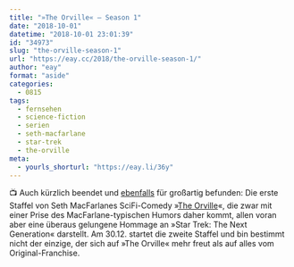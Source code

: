 ```yaml
---
title: "»The Orville« – Season 1"
date: "2018-10-01"
datetime: "2018-10-01 23:01:39"
id: "34973"
slug: "the-orville-season-1"
url: "https://eay.cc/2018/the-orville-season-1/"
author: "eay"
format: "aside"
categories:
  - 0815
tags:
  - fernsehen
  - science-fiction
  - serien
  - seth-macfarlane
  - star-trek
  - the-orville
meta:
  - yourls_shorturl: "https://eay.li/36y"
---
```


📺 Auch kürzlich beendet und [ebenfalls](https://eay.cc/2018/gravity-falls/) für großartig befunden: Die erste Staffel von Seth MacFarlanes SciFi-Comedy »[The Orville](https://en.wikipedia.org/wiki/The_Orville)«, die zwar mit einer Prise des MacFarlane-typischen Humors daher kommt, allen voran aber eine überaus gelungene Hommage an »Star Trek: The Next Generation« darstellt. Am 30.12. startet die zweite Staffel und bin bestimmt nicht der einzige, der sich auf »The Orville« mehr freut als auf alles vom Original-Franchise.
